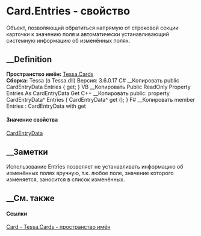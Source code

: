 # Card.Entries - свойство
Объект, позволяющий обратиться напрямую от строковой секции карточки к
значению поля и автоматически устанавливающий системную информацию об
изменённых полях.
## __Definition
 **Пространство имён:** [Tessa.Cards](N_Tessa_Cards.htm)  
 **Сборка:** Tessa (в Tessa.dll) Версия: 3.6.0.17
C# __Копировать
     public CardEntryData Entries { get; }
VB __Копировать
     Public ReadOnly Property Entries As CardEntryData
    	Get
C++ __Копировать
     public:
    property CardEntryData^ Entries {
    	CardEntryData^ get ();
    }
F# __Копировать
     member Entries : CardEntryData with get
#### Значение свойства
[CardEntryData](T_Tessa_Cards_CardEntryData.htm)
##  __Заметки
Использование Entries позволяет не устанавливать информацию об изменённых
полях вручную, т.к. любое поле, значение которого изменяется, заносится в
список изменённых.
## __См. также
#### Ссылки
[Card - ](T_Tessa_Cards_Card.htm)
[Tessa.Cards - пространство имён](N_Tessa_Cards.htm)

